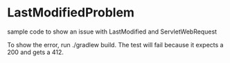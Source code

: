 # LastModifiedProblem
sample code to show an issue with LastModified and ServletWebRequest

To show the error, run ./gradlew build. The test will fail because it expects a 200 and gets a 412. 
